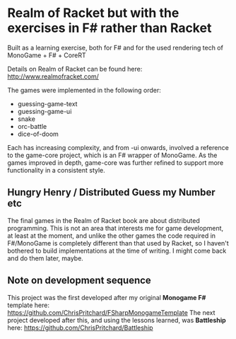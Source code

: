 # Realm of Racket but with the exercises in F# rather than Racket

Built as a learning exercise, both for F# and for the used rendering tech of MonoGame + F# + CoreRT

Details on Realm of Racket can be found here: http://www.realmofracket.com/

The games were implemented in the following order:
- guessing-game-text
- guessing-game-ui
- snake
- orc-battle
- dice-of-doom

Each has increasing complexity, and from -ui onwards, involved a reference to the game-core project, which is an F# wrapper of MonoGame. As the games improved in depth, game-core was further refined to support more functionality in a consistent style.

## Hungry Henry / Distributed Guess my Number etc

The final games in the Realm of Racket book are about distributed programming. This is not an area that interests me for game development, at least at the moment, and unlike the other games the code required in F#/MonoGame is completely different than that used by Racket, so I haven't bothered to build implementations at the time of writing. I might come back and do them later, maybe.

## Note on development sequence

This project was the first developed after my original __Monogame F#__ template here: https://github.com/ChrisPritchard/FSharpMonogameTemplate
The next project developed after this, and using the lessons learned, was __Battleship__ here: https://github.com/ChrisPritchard/Battleship